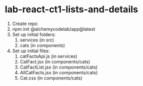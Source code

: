 # lab-react-ct1-lists-and-details

1. Create repo
1. npm init @alchemycodelab/app@latest
1. Set up initial folders:
    1. services (in src)
    1. cats (in components)
1. Set up initial files:
    1. catFactsApi.js (in services)
    1. CatFact.jsx (in components/cats)
    1. CatFactList.jsx (in components/cats)
    1. AllCatFacts.jsx (in components/cats)
    1. Cat.css (in components/cats)